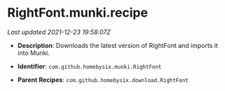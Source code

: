 # RightFont.munki.recipe

_Last updated 2021-12-23 19:58:07Z_

- **Description**: Downloads the latest version of RightFont and imports it into Munki.

- **Identifier**: `com.github.homebysix.munki.RightFont`

- **Parent Recipes**: `com.github.homebysix.download.RightFont`